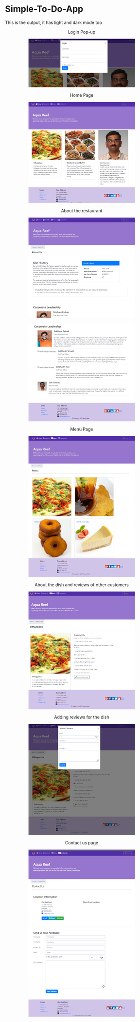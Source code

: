 # Simple-To-Do-App

This is the output, it has light and dark mode too
<p align="center">Login Pop-up</p>
<p align="center">
<img src="https://github.com/siddhant1309/online-restaurant-website-React-master/blob/bd3b6bf8107ab0894529b3a67721b399f2f7f6f8/images/Login%20popup.png" width="350" title="hover text">
</p>
<p align="center">Home Page</p>
<p align="center">
<img src="https://github.com/siddhant1309/online-restaurant-website-React-master/blob/main/images/home.png" width="350" title="hover text">
</p>
<p align="center">About the restaurant</p>
<p align="center">
<img src="https://github.com/siddhant1309/online-restaurant-website-React-master/blob/main/images/about%20the%20restaurant.png" width="350" title="hover text">
</p>

<p align="center">
<img src="https://github.com/siddhant1309/online-restaurant-website-React-master/blob/bd3b6bf8107ab0894529b3a67721b399f2f7f6f8/images/about%20the%20restaurant%20-2.png" width="350" title="hover text">
</p>
<p align="center">Menu Page</p>
<p align="center">
  <img src="https://github.com/siddhant1309/online-restaurant-website-React-master/blob/bd3b6bf8107ab0894529b3a67721b399f2f7f6f8/images/Menu.png" width="350" title="hover text">
  </p>
<p align="center">About the dish and reviews of other customers</p>
<p align="center">
<img src="https://github.com/siddhant1309/online-restaurant-website-React-master/blob/bd3b6bf8107ab0894529b3a67721b399f2f7f6f8/images/Menu%20-%202.png" width="350" title="hover text">
  </p>
<p align="center">Adding reviews for the dish</p>
<p align="center">
<img src="https://github.com/siddhant1309/online-restaurant-website-React-master/blob/bd3b6bf8107ab0894529b3a67721b399f2f7f6f8/images/giving%20review%20for%20the%20dish.png" width="350" title="hover text">
  </p>
  <p align="center">Contact us page</p>
  <p align="center">
<img src="https://github.com/siddhant1309/online-restaurant-website-React-master/blob/bd3b6bf8107ab0894529b3a67721b399f2f7f6f8/images/Contact%20us.png" width="350" title="hover text">
  </p>
